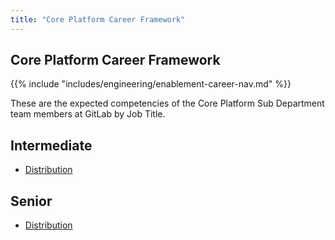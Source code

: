 ```yaml
---
title: "Core Platform Career Framework"
---
```


## Core Platform Career Framework

{{% include "includes/engineering/enablement-career-nav.md" %}}

These are the expected competencies of the Core Platform Sub Department team members at GitLab by Job Title.

## Intermediate

- [Distribution](/handbook/engineering/careers/matrix/infrastructure/core-platform/distribution/intermediate/)

## Senior

- [Distribution](/handbook/engineering/careers/matrix/infrastructure/core-platform/distribution/senior/)
